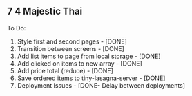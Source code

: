 ## 7 4 Majestic Thai
To Do: 
1. Style first and second pages - [DONE]
2. Transition between screens - [DONE]
3. Add list items to page from local storage - [DONE]
4. Add clicked on items to new array - [DONE]
5. Add price total (reduce) - [DONE]
6. Save ordered items to tiny-lasagna-server - [DONE]
7. Deployment Issues - [DONE- Delay between deployments]
